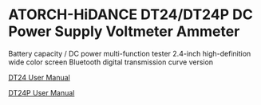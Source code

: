 # ATORCH-HiDANCE DT24/DT24P DC Power Supply Voltmeter Ammeter

Battery capacity / DC power multi-function tester 2.4-inch high-definition wide color screen Bluetooth digital transmission curve version

[DT24 User Manual](DT24.md)

[DT24P User Manual](DT24P.md)
